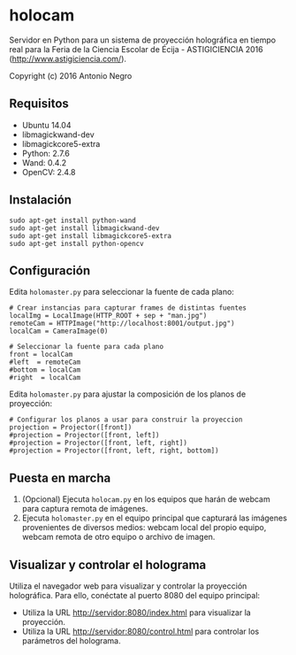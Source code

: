 # holocam
Servidor en Python para un sistema de proyección holográfica en tiempo real para la Feria de la Ciencia Escolar de Écija - ASTIGICIENCIA 2016 (<http://www.astigiciencia.com/>).

Copyright (c) 2016 Antonio Negro


## Requisitos

* Ubuntu 14.04
* libmagickwand-dev
* libmagickcore5-extra
* Python: 2.7.6
* Wand: 0.4.2
* OpenCV: 2.4.8

## Instalación

	sudo apt-get install python-wand
	sudo apt-get install libmagickwand-dev
	sudo apt-get install libmagickcore5-extra
	sudo apt-get install python-opencv

## Configuración

Edita `holomaster.py` para seleccionar la fuente de cada plano:

    # Crear instancias para capturar frames de distintas fuentes
    localImg = LocalImage(HTTP_ROOT + sep + "man.jpg")
    remoteCam = HTTPImage("http://localhost:8001/output.jpg")
    localCam = CameraImage(0)
    
    # Seleccionar la fuente para cada plano
    front = localCam
    #left  = remoteCam
    #bottom = localCam
    #right  = localCam
    

Edita `holomaster.py` para ajustar la composición de los planos de proyección:

    # Configurar los planos a usar para construir la proyeccion
    projection = Projector([front])
    #projection = Projector([front, left])
    #projection = Projector([front, left, right])
    #projection = Projector([front, left, right, bottom])

## Puesta en marcha

1. (Opcional) Ejecuta `holocam.py` en los equipos que harán de webcam para captura remota de imágenes.
2. Ejecuta `holomaster.py` en el equipo principal que capturará las imágenes provenientes de diversos medios: webcam local del propio equipo, webcam remota de otro equipo o archivo de imagen.

## Visualizar y controlar el holograma

Utiliza el navegador web para visualizar y controlar la proyección holográfica. Para ello, conéctate al puerto 8080 del equipo principal:

* Utiliza la URL <http://servidor:8080/index.html> para visualizar la proyección.
* Utiliza la URL <http://servidor:8080/control.html> para controlar los parámetros del holograma.

